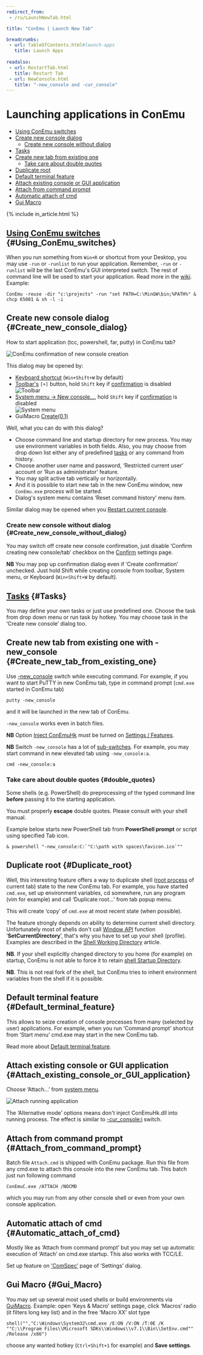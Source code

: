 ```yaml
---
redirect_from:
 - /ru/LaunchNewTab.html

title: "ConEmu | Launch New Tab"

breadcrumbs:
 - url: TableOfContents.html#launch-apps
   title: Launch Apps
   
readalso:
 - url: RestartTab.html
   title: Restart Tab
 - url: NewConsole.html
   title: "-new_console and -cur_console"
---
```


# Launching applications in ConEmu

* [Using ConEmu switches](#Using_ConEmu_switches)
* [Create new console dialog](#Create_new_console_dialog)
  * [Create new console without dialog](#Create_new_console_without_dialog)
* [Tasks](#Tasks)
* [Create new tab from existing one](#Create_new_tab_from_existing_one)
  * [Take care about double quotes](#double_quotes)
* [Duplicate root](#Duplicate_root)
* [Default terminal feature](#Default_terminal_feature)
* [Attach existing console or GUI application](#Attach_existing_console_or_GUI_application)
* [Attach from command prompt](#Attach_from_command_prompt)
* [Automatic attach of cmd](#Automatic_attach_of_cmd)
* [Gui Macro](#Gui_Macro)

{% include in_article.html %}


## [Using ConEmu switches](ConEmuArgs.html)  {#Using_ConEmu_switches}

When you run something from `Win+R` or shortcut from your Desktop,
you may use `-run` or `-runlist` to run your application. Remember, `-run` or `-runlist` will be the last ConEmu's GUI interpreted switch. The rest of command line will be used to start your application. Read more in the [wiki](ConEmuArgs.html). Example:

~~~
ConEmu -reuse -dir "c:\projects" -run "set PATH=C:\MinGW\bin;%PATH%" & chcp 65001 & sh -l -i
~~~




## Create new console dialog  {#Create_new_console_dialog}

How to start application (tcc, powershell, far, putty) in ConEmu tab?

![ConEmu confirmation of new console creation](/img/ConEmuCreate.png)

This dialog may be opened by:

* [Keyboard shortcut](SettingsHotkeys.html) (`Win+Shift+W` by default)
* [Toolbar's](ToolBar.html) <code class="plus">[+]</code> button,
  hold `Shift` key if [confirmation](SettingsConfirm.html#id1546) is disabled <br/>
  ![Toolbar](/img/ConEmuAddBtn.png)
* [System menu -> New console...](SystemMenu.html), hold `Shift` key if [confirmation](SettingsConfirm.html#id1546) is disabled <br/>
  ![System menu](/img/ConEmuAddSys.png)
* GuiMacro [Create(0,1)](GuiMacro.html#Recreate)

Well, what you can do with this dialog?

* Choose command line and startup directory for new process.
  You may use environment variables in both fields.
  Also, you may choose from drop down list either any of predefined
  [tasks](Tasks.html) or any command from history.
* Choose another user name and password,
  ‘Restricted current user’ account or ‘Run as administrator’ feature.
* You may split active tab vertically or horizontally.
* And it is possible to start new tab in the new ConEmu window,
  new `ConEmu.exe` process will be started.
* Dialog's system menu contains ‘Reset command history’ menu item.

Similar dialog may be opened when you [Restart current console](RestartTab.html).



### Create new console without dialog   {#Create_new_console_without_dialog}

You may switch off create new console confirmation,
just disable ‘Confirm creating new console/tab’ checkbox on the
[Confirm](Settings.html#Confirm) settings page.

**NB** You may pop up confirmation dialog even if ‘Create confirmation’ unchecked.
Just hold Shift while creating console from toolbar, System menu,
or Keyboard (`Win+Shift+W` by default).



## [Tasks](Tasks.html)  {#Tasks}

You may define your own tasks or just use predefined one.
Choose the task from drop down menu or run task by hotkey.
You may choose task in the ‘Create new console’ dialog too.



## Create new tab from existing one with -new_console  {#Create_new_tab_from_existing_one}

Use [-new_console](NewConsole.html) switch while executing command.
For example, if you want to start PuTTY in new ConEmu tab,
type in command prompt (`cmd.exe` started in ConEmu tab)

~~~
putty -new_console
~~~

and it will be launched in the new tab of ConEmu.

`-new_console` works even in batch files.

**NB** Option [Inject ConEmuHk](ConEmuHk.html) must be turned on [Settings / Features](SettingsFeatures.html).

**NB** Switch `-new_console` has a lot of [sub-switches](NewConsole.html).
For example, you may start command in new elevated tab using `-new_console:a`.

~~~
cmd -new_console:a
~~~


### Take care about double quotes  {#double_quotes}

Some shells (e.g. PowerShell) do preprocessing of the typed command line
**before** passing it to the starting application.

You must properly **escape** double quotes. Please consult with your shell manual.

Example below starts new PowerShell tab from **PowerShell prompt** or script
using specified Tab icon.

```
& powershell "-new_console:C:`"C:\path with spaces\favicon.ico`""
```



## Duplicate root  {#Duplicate_root}

Well, this interesting feature offers a way to duplicate shell
([root process](RootProcess.html) of current tab) state to the new ConEmu tab.
For example, you have started `cmd.exe`, set up environment variables,
cd somewhere, run any program (vim for example) and call ‘Duplicate root...’
from tab popup menu.

This will create ‘copy’ of `cmd.exe` at most recent state (when possible).

The feature strongly depends on ability to determine current shell directory.
Unfortunately most of shells don't call [Window API](WinApi.html) function ‘**SetCurrentDirectory**’,
that's why you have to set up your shell (profile).
Examples are described in the [Shell Working Directory](ShellWorkDir.html) article.

**NB**. If your shell explicitly changed directory to you home (for example) on startup,
ConEmu is not able to force it to retain [shell Startup Directory](StartupDir.html).

**NB**. This is not real fork of the shell, but ConEmu tries to inherit environment
variables from the shell if it is possible.



## Default terminal feature  {#Default_terminal_feature}

This allows to seize creation of console processes from many (selected by user) applications.
For example, when you run ‘Command prompt’ shortcut from ‘Start menu’ cmd.exe
may start in the new ConEmu tab.

Read more about [Default terminal feature](DefaultTerminal.html).



## Attach existing console or GUI application  {#Attach_existing_console_or_GUI_application}

Choose ‘Attach...’ from [system menu](SystemMenu.html).

![Attach running application](/img/AttachRunningApp.png)

The ‘Alternative mode’ options means don't inject ConEmuHk.dll into running process.
The effect is similar to [-cur_console:i](NewConsole.html) switch.



## Attach from command prompt  {#Attach_from_command_prompt}

Batch file `Attach.cmd` is shipped with ConEmu package.
Run this file from any cmd.exe to attach this console into the new ConEmu tab.
This batch just run following command

~~~
ConEmuC.exe /ATTACH /NOCMD
~~~

which you may run from any other console shell or even from your own console application.



## Automatic attach of cmd  {#Automatic_attach_of_cmd}

Mostly like as ‘Attach from command prompt’ but you may set up automatic execution
of ‘Attach’ on cmd.exe startup.
This also works with TCC/LE.

Set up feature on [‘ComSpec’](SettingsComspec.html) page of ‘Settings’ dialog.



## Gui Macro  {#Gui_Macro}

You may set up several most used shells or build environments via [GuiMacro](GuiMacro.html).
Example: open ‘Keys & Macro’ settings page, click ‘Macros’ radio (it filters long key list)
and in the free ‘Macro XX’ slot type

~~~
shell("","C:\Windows\System32\cmd.exe /E:ON /V:ON /T:0E /K ""C:\\Program Files\\Microsoft SDKs\\Windows\\v7.1\\Bin\\SetEnv.cmd"" /Release /x86")
~~~

choose any wanted hotkey (`Ctrl+Shift+1` for example) and **Save settings**.

